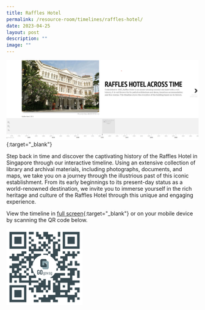 ```yaml
---
title: Raffles Hotel
permalink: /resource-room/timelines/raffles-hotel/
date: 2023-04-25
layout: post
description: ""
image: ""
---
```

[![Alt text for image on Isomer site](/images/raffles-hotel-sample-timeline.jpg)](https://cdn.knightlab.com/libs/timeline3/latest/embed/index.html?source=1TAiR9JxuuWD3JpALf_VtUt1EWRaWIphEwpwRgjm8uc8&amp;font=Default&amp;lang=en&amp;initial_zoom=2&amp;height=650){:target="_blank"}

Step back in time and discover the captivating history of the Raffles Hotel in Singapore through our interactive timeline. Using an extensive collection of library and archival materials, including photographs, documents, and maps, we take you on a journey through the illustrious past of this iconic establishment. From its early beginnings to its present-day status as a world-renowned destination, we invite you to immerse yourself in the rich heritage and culture of the Raffles Hotel through this unique and engaging experience.

View the timeline in [full screen](https://cdn.knightlab.com/libs/timeline3/latest/embed/index.html?source=1TAiR9JxuuWD3JpALf_VtUt1EWRaWIphEwpwRgjm8uc8&amp;font=Default&amp;lang=en&amp;initial_zoom=2&amp;height=650){:target="_blank"} or on your mobile device by scanning the QR code below.

<img src="/images/qr-code-beforeafter-raffles-hotel-qr.png" alt="qr-code-beforeafter-raffles-hotel" style="width:200px;">